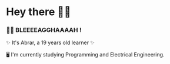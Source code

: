 

# Hey there ✌🏼

### 🧟‍♀️ BLEEEEAGGHAAAAH !
✨ It's Abrar, a 19 years old learner ✨



🖥 I'm currently studying Programming and Electrical Engineering.
